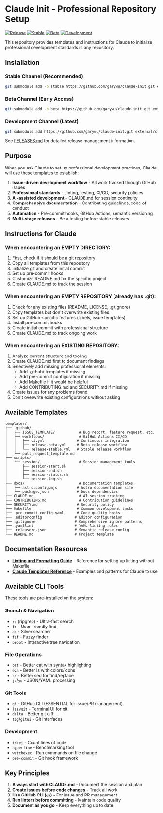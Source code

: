 # Claude Init - Professional Repository Setup

[![Release](https://img.shields.io/github/v/release/garywu/claude-init?include_prereleases&sort=semver&display_name=tag&style=flat-square)](https://github.com/garywu/claude-init/releases/latest)
[![Stable](https://img.shields.io/badge/channel-stable-green?style=flat-square)](https://github.com/garywu/claude-init/tree/stable)
[![Beta](https://img.shields.io/badge/channel-beta-orange?style=flat-square)](https://github.com/garywu/claude-init/tree/beta)
[![Development](https://img.shields.io/badge/channel-main-red?style=flat-square)](https://github.com/garywu/claude-init/tree/main)

This repository provides templates and instructions for Claude to initialize professional development standards in any repository.

## Installation

### Stable Channel (Recommended)
```bash
git submodule add -b stable https://github.com/garywu/claude-init.git external/claude-init
```

### Beta Channel (Early Access)
```bash
git submodule add -b beta https://github.com/garywu/claude-init.git external/claude-init
```

### Development Channel (Latest)
```bash
git submodule add https://github.com/garywu/claude-init.git external/claude-init
```

See [RELEASES.md](RELEASES.md) for detailed release management information.

## Purpose

When you ask Claude to set up professional development practices, Claude will use these templates to establish:

1. **Issue-driven development workflow** - All work tracked through GitHub issues
2. **Professional standards** - Linting, testing, CI/CD, security policies
3. **AI-assisted development** - CLAUDE.md for session continuity
4. **Comprehensive documentation** - Contributing guidelines, code of conduct
5. **Automation** - Pre-commit hooks, GitHub Actions, semantic versioning
6. **Multi-stage releases** - Beta testing before stable releases

## Instructions for Claude

### When encountering an EMPTY DIRECTORY:

1. First, check if it should be a git repository
2. Copy all templates from this repository
3. Initialize git and create initial commit
4. Set up pre-commit hooks
5. Customize README.md for the specific project
6. Create CLAUDE.md to track the session

### When encountering an EMPTY REPOSITORY (already has .git):

1. Check for any existing files (README, LICENSE, .gitignore)
2. Copy templates but don't overwrite existing files
3. Set up GitHub-specific features (labels, issue templates)
4. Install pre-commit hooks
5. Create initial commit with professional structure
6. Create CLAUDE.md to track ongoing work

### When encountering an EXISTING REPOSITORY:

1. Analyze current structure and tooling
2. Create CLAUDE.md first to document findings
3. Selectively add missing professional elements:
   - Add .github/ templates if missing
   - Add pre-commit configuration if missing
   - Add Makefile if it would be helpful
   - Add CONTRIBUTING.md and SECURITY.md if missing
4. Create issues for any problems found
5. Don't overwrite existing configurations without asking

## Available Templates

```
templates/
├── .github/
│   ├── ISSUE_TEMPLATE/           # Bug report, feature request, etc.
│   ├── workflows/                # GitHub Actions CI/CD
│   │   ├── ci.yml               # Continuous integration
│   │   ├── release-beta.yml     # Beta release workflow
│   │   └── release-stable.yml   # Stable release workflow
│   └── pull_request_template.md
├── scripts/
│   └── session/                  # Session management tools
│       ├── session-start.sh
│       ├── session-end.sh
│       ├── session-status.sh
│       └── session-log.sh
├── docs/                         # Documentation templates
│   ├── astro.config.mjs         # Astro documentation site
│   └── package.json             # Docs dependencies
├── CLAUDE.md                     # AI session tracking
├── CONTRIBUTING.md               # Contribution guidelines  
├── SECURITY.md                  # Security policy
├── Makefile                     # Common development tasks
├── .pre-commit-config.yaml      # Code quality hooks
├── .editorconfig               # Editor configuration
├── .gitignore                  # Comprehensive ignore patterns
├── .yamllint                   # YAML linting rules
├── .releaserc.json             # Semantic release config
└── README.md                   # Project template
```

## Documentation Resources

- **[Linting and Formatting Guide](docs/linting-and-formatting.md)** - Reference for setting up linting without Makefile
- **[Claude Templates Reference](docs/CLAUDE_TEMPLATES.md)** - Examples and patterns for Claude to use

## Available CLI Tools

These tools are pre-installed on the system:

### Search & Navigation
- `rg` (ripgrep) - Ultra-fast search
- `fd` - User-friendly find
- `ag` - Silver searcher
- `fzf` - Fuzzy finder
- `broot` - Interactive tree navigation

### File Operations  
- `bat` - Better cat with syntax highlighting
- `eza` - Better ls with colors/icons
- `sd` - Better sed for find/replace
- `jq`/`yq` - JSON/YAML processing

### Git Tools
- `gh` - GitHub CLI (ESSENTIAL for issue/PR management)
- `lazygit` - Terminal UI for git
- `delta` - Better git diff
- `tig`/`gitui` - Git interfaces

### Development
- `tokei` - Count lines of code
- `hyperfine` - Benchmarking tool
- `watchexec` - Run commands on file change
- `pre-commit` - Git hook framework

## Key Principles

1. **Always start with CLAUDE.md** - Document the session and plan
2. **Create issues before code changes** - Track all work
3. **Use GitHub CLI (`gh`)** - For issue and PR management  
4. **Run linters before committing** - Maintain code quality
5. **Document as you go** - Keep everything up to date